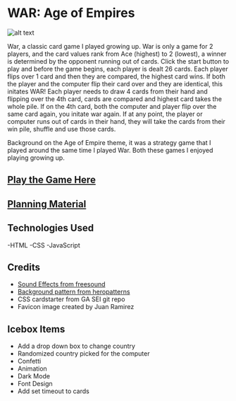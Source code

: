# WAR: Age of Empires
![alt text](https://i.imgur.com/yUJCxBH.jpeg "War Card Game")

War, a classic card game I played growing up.  War  is only a game for 2 players, and the card values rank from Ace (highest) to 2 (lowest), a winner is determined by the opponent running out of cards.  Click the start button to play and before the game begins, each player is dealt 26 cards.  Each player flips over 1 card and then they are compared, the highest card wins. If both the player and the computer flip their card over and they are identical, this initates WAR!  Each player needs to draw 4 cards from their hand and flipping over the 4th card, cards are compared and highest card takes the whole pile.  If on the 4th card, both the computer and player flip over the same card again, you initate war again.  If at any point, the player or computer runs out of cards in their hand, they will take the cards from their win pile, shuffle and use those cards.

Background on the Age of Empire theme, it was a strategy game that I played around the same time I played War.  Both these games I enjoyed playing growing up.


##  [Play the Game Here](https://warthecardgame-btf.netlify.app)

## [Planning Material](https://docs.google.com/document/d/1a47oebq-Orz1j7DWTSFy0RwLvQxCOgTKB443srCqFo4/edit)

## Technologies Used

-HTML
-CSS
-JavaScript

## Credits

- [Sound Effects from freesound](https://freesound.org)
- [Background pattern from heropatterns](https://heropatterns.com)
- CSS cardstarter from GA SEI git repo
- Favicon image created by Juan Ramirez

## Icebox Items

- Add a drop down box to change country
- Randomized country picked for the computer
- Confetti
- Animation
- Dark Mode
- Font Design
- Add set timeout to cards
